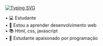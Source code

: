 [![Typing SVG](https://readme-typing-svg.herokuapp.com?font=Fira+Code&duration=4300&pause=1000&color=FF9804&width=435&lines=Ol%C3%A1%2C+meu+nome+e+pedro+pezzuol)](https://git.io/typing-svg)

• 💻 Estudante <br>
• 📝 Estou a aprender desenvolvimento web <br>
• 📚 Html, css, javascript <br>
• 💖 Estudante apaixonado por programação

